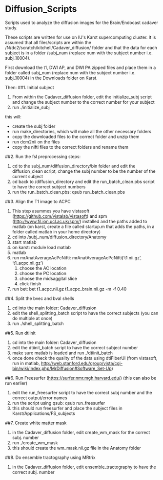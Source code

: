 # Diffusion_Scripts
Scripts used to analyze the diffusion images for the Brain/Endocast cadaver study.

These scripts are written for use on IU's Karst supercomputing cluster.
It is assumed that all files/scripts are within the /N/dc2/scratch/kitchell/Cadaver_diffusion/ folder 
and that the data for each subject is in a folder /subj_num (replace num with the subject number i.e. subj_10004). 

First download the t1, DWI AP, and DWI PA zipped files and place them in a folder called
subj_num (replace num with the subject number i.e. subj_10004) in the Downloads folder on Karst.

Then:
##1. Initial subject
1. From within the Cadaver_diffusion folder, edit the initialize_subj script and change the subject number to the correct number for your subject
2. run ./initialize_subj

this will:
- create the subj folder 
- run make_directories, which will make all the other necessary folders
- copy the downloaded files to the correct folder and unzip them
- run dcm2nii on the files
- copy the nifti files to the correct folders and rename them
  
##2. Run the fsl preprocessing steps:
1. cd to the subj_num/diffusion_directory/bin folder and edit the diffusion_clean script, change the subj number to be the number of the current subject
2. cd back to /diffusion_directory and edit the run_batch_clean.pbs script to have the correct subject numbers
3. run the run_batch_clean.pbs: qsub run_batch_clean.pbs
  
##3. Align the T1 image to ACPC
1. This step asummes you have vistasoft (https://github.com/vistalab/vistasoft) and spm (http://www.fil.ion.ucl.ac.uk/spm/) installed and the paths added to matlab (on karst, create a file called startup.m that adds the paths, in a folder called matlab in your home directory)
2. cd into /subj_num/diffusion_directory/Anatomy
3. start matlab 
  1. on karst: module load matlab
  2.  matlab
4. run mrAnatAverageAcPcNifti: mrAnatAverageAcPcNifti(‘t1.nii.gz’, ‘t1_acpc.nii.gz’)
      1. choose the AC location
      2. choose the PC location
      3. choose the midsaggital slice
      4. click finish
5. run bet: bet t1_acpc.nii.gz t1_acpc_brain.nii.gz -m -f 0.40
  
##4. Split the bvec and bval shells
1. cd into the main folder: Cadaver_diffusion
2. edit the shell_splitting_batch script to have the correct subjects (you can do multiple at once)
3. run ./shell_splitting_batch
  
##5. Run dtiinit
1. cd into the main folder: Cadaver_diffusion
2.  edit the dtiinit_batch script to have the correct subject number
3.  make sure matlab is loaded and run ./dtiinit_batch
4.  once done check the quality of the data using dtiFiberUI (from vistasoft, run in matlab, http://web.stanford.edu/group/vista/cgi-bin/wiki/index.php/MrDiffusion#Software_Set-Up)

##6. Run Freesurfer (https://surfer.nmr.mgh.harvard.edu/) (this can also be run earlier)
1. edit the run_freesurfer script to have the correct subj number and the correct output/error names
2. run the script using qsub: qsub run_freesurfer
3. this should run freesurfer and place the subject files in Karst/Applications/FS_subjects
  
##7. Create white matter mask
1. in the Cadaver_diffusion folder, edit create_wm_mask for the correct subj. number
2. run ./create_wm_mask
3. this should create the wm_mask.nii.gz file in the Anatomy folder

##8. Do ensemble tractography using MRtrix
1. in the Cadaver_diffusion folder, edit ensemble_tractography to have the correct subj. number

